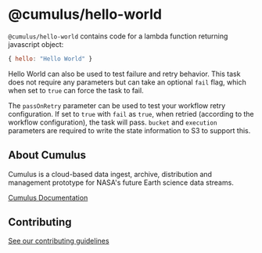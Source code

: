 # @cumulus/hello-world

`@cumulus/hello-world` contains code for a lambda function returning javascript object:

```javascript
{ hello: "Hello World" }
```

Hello World can also be used to test failure and retry behavior. This task does not require any parameters but can take an optional `fail` flag, which when set to `true` can force the task to fail.

The `passOnRetry` parameter can be used to test your workflow retry configuration. If set to `true` with `fail` as `true`, when retried (according to the workflow configuration), the task will pass. `bucket` and `execution` parameters are required to write the state information to S3 to support this.

## About Cumulus

Cumulus is a cloud-based data ingest, archive, distribution and management prototype for NASA's future Earth science data streams.

[Cumulus Documentation](https://nasa.github.io/cumulus)

## Contributing

[See our contributing guidelines](https://github.com/nasa/cumulus/blob/master/CONTRIBUTING.md)
